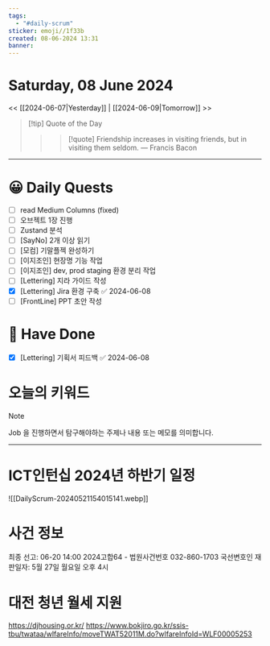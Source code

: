 ```yaml
---
tags:
  - "#daily-scrum"
sticker: emoji//1f33b
created: 08-06-2024 13:31
banner:
---
```

# Saturday, 08 June 2024
<< [[2024-06-07|Yesterday]] | [[2024-06-09|Tomorrow]] >>

> [!tip] Quote of the Day  
> > > [!quote] Friendship increases in visiting friends, but in visiting them seldom.
> — Francis Bacon

---

#  😀 Daily Quests
- [ ] read Medium Columns (fixed)
- [ ] 오브젝트 1장 진행
- [ ] Zustand 분석
- [ ] [SayNo] 2개 이상 읽기
- [ ] [모컴] 기말플젝 완성하기
- [ ] [이지조인] 현장명 기능 작업
- [ ] [이지조인] dev, prod staging 환경 분리 작업
- [ ] [Lettering] 지라 가이드 작성
- [x] [Lettering] Jira 환경 구축 ✅ 2024-06-08
- [ ] [FrontLine] PPT 초안 작성

# 🙂 Have Done
- [x] [Lettering] 기획서 피드백 ✅ 2024-06-08


# 오늘의 키워드

> [!NOTE]
> Job 을 진행하면서 탐구해야하는 주제나 내용 또는 메모를 의미합니다.


---
# ICT인턴십 2024년 하반기 일정
![[DailyScrum-20240521154015141.webp]]

# 사건 정보
최종 선고: 06-20 14:00
2024고합64 - 법원사건번호
032-860-1703
국선변호인
재판일자: 5월 27일 월요일 오후 4시

# 대전 청년 월세 지원
https://djhousing.or.kr/
https://www.bokjiro.go.kr/ssis-tbu/twataa/wlfareInfo/moveTWAT52011M.do?wlfareInfoId=WLF00005253